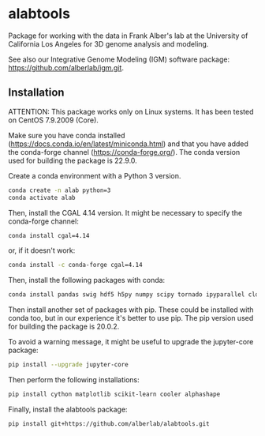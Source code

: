 # alabtools

Package for working with the data in Frank Alber's lab at the University of California Los Angeles for 3D genome analysis and modeling.

See also our Integrative Genome Modeling (IGM) software package: https://github.com/alberlab/igm.git.

## Installation

ATTENTION: This package works only on Linux systems. It has been tested on CentOS 7.9.2009 (Core).

Make sure you have conda installed (https://docs.conda.io/en/latest/miniconda.html) and that you have added the conda-forge channel (https://conda-forge.org/). The conda version used for building the package is 22.9.0.

Create a conda environment with a Python 3 version.
```bash
conda create -n alab python=3
conda activate alab
```

Then, install the CGAL 4.14 version. It might be necessary to specify the conda-forge channel:
```bash
conda install cgal=4.14
```
or, if it doesn't work:
```bash
conda install -c conda-forge cgal=4.14
```

Then, install the following packages with conda:
```bash
conda install pandas swig hdf5 h5py numpy scipy tornado ipyparallel cloudpickle
```

Then install another set of packages with pip. These could be installed with conda too, but in our experience it's better to use pip. The pip version used for building the package is 20.0.2.

To avoid a warning message, it might be useful to upgrade the jupyter-core package:
```bash
pip install --upgrade jupyter-core
```

Then perform the following installations:
```bash
pip install cython matplotlib scikit-learn cooler alphashape
```

Finally, install the alabtools package:
```bash
pip install git+https://github.com/alberlab/alabtools.git
```